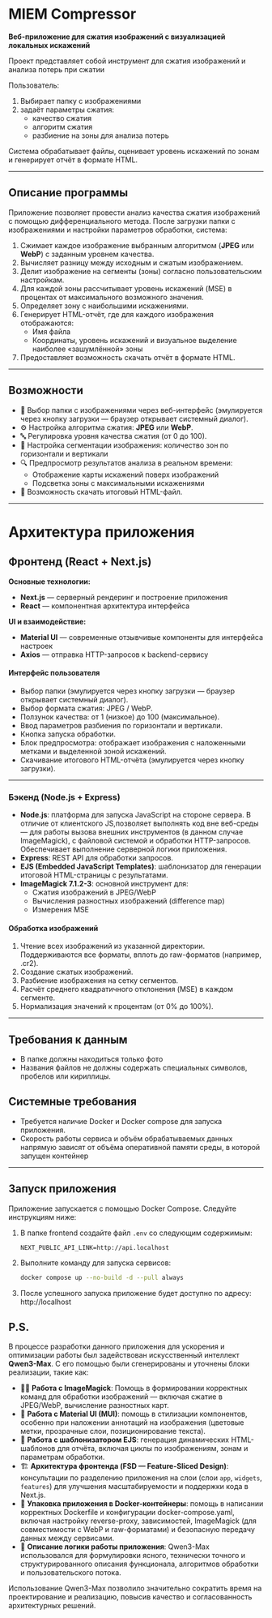 # MIEM Compressor

**Веб-приложение для сжатия изображений с визуализацией локальных искажений**

Проект представляет собой инструмент для сжатия изображений и анализа потерь при сжатии

Пользователь:

1. Выбирает папку с изображениями
2. задаёт параметры сжатия:
    - качество сжатия
    - алгоритм сжатия
    - разбиение на зоны для анализа потерь

Система обрабатывает файлы, оценивает уровень искажений по зонам и генерирует отчёт в формате HTML.

---

## Описание программы

Приложение позволяет провести анализ качества сжатия изображений с помощью дифференциального метода. После загрузки папки с изображениями и настройки параметров обработки, система:

1. Сжимает каждое изображение выбранным алгоритмом (**JPEG** или **WebP**) с заданным уровнем качества.
2. Вычисляет разницу между исходным и сжатым изображением.
3. Делит изображение на сегменты (зоны) согласно пользовательским настройкам.
4. Для каждой зоны рассчитывает уровень искажений (MSE) в процентах от максимального возможного значения.
5. Определяет зону с наибольшими искажениями.
6. Генерирует HTML-отчёт, где для каждого изображения отображаются:
    - Имя файла
    - Координаты, уровень искажений и визуальное выделение наиболее «зашумлённой» зоны
7. Предоставляет возможность скачать отчёт в формате HTML.

---

## Возможности

-   📁 Выбор папки с изображениями через веб-интерфейс (эмулируется через кнопку загрузки — браузер открывает системный диалог).
-   ⚙️ Настройка алгоритма сжатия: **JPEG** или **WebP**.
-   🔤 Регулировка уровня качества сжатия (от 0 до 100).
-   🧩 Настройка сегментации изображения: количество зон по горизонтали и вертикали
-   🔍 Предпросмотр результатов анализа в реальном времени:
    -   Отображение карты искажений поверх изображений
    -   Подсветка зоны с максимальными искажениями
-   💾 Возможность скачать итоговый HTML-файл.

---

# Архитектура приложения

## Фронтенд (React + Next.js)

**Основные технологии:**

-   **Next.js** — серверный рендеринг и построение приложения
-   **React** — компонентная архитектура интерфейса

**UI и взаимодействие:**

-   **Material UI** — современные отзывчивые компоненты для интерфейса настроек
-   **Axios** — отправка HTTP-запросов к backend-сервису

#### Интерфейс пользователя

-   Выбор папки (эмулируется через кнопку загрузки — браузер открывает системный диалог).
-   Выбор формата сжатия: JPEG / WebP.
-   Ползунок качества: от 1 (низкое) до 100 (максимальное).
-   Ввод параметров разбиения по горизонтали и вертикали.
-   Кнопка запуска обработки.
-   Блок предпросмотра: отображает изображения с наложенными метками и выделенной зоной искажений.
-   Скачивание итогового HTML-отчёта (эмулируется через кнопку загрузки).

---

### Бэкенд (Node.js + Express)

-   **Node.js**: платформа для запуска JavaScript на стороне сервера. В отличие от клиентского JS,позволяет выполнять код вне веб-среды — для работы вызова внешних инструментов (в данном случае ImageMagick), с файловой системой и обработки HTTP-запросов. Обеспечивает выполнение серверной логики приложения.
-   **Express**: REST API для обработки запросов.
-   **EJS (Embedded JavaScript Templates)**: шаблонизатор для генерации итоговой HTML-страницы с результатами.
-   **ImageMagick 7.1.2-3**: основной инструмент для:
    -   Сжатия изображений в JPEG/WebP
    -   Вычисления разностных изображений (difference map)
    -   Измерения MSE

#### Обработка изображений

1. Чтение всех изображений из указанной директории. Поддерживаются все форматы, вплоть до raw-форматов (например, .cr2).
2. Создание сжатых изображений.
3. Разбиение изображения на сетку сегментов.
4. Расчёт среднего квадратичного отклонения (MSE) в каждом сегменте.
5. Нормализация значений к процентам (от 0% до 100%).

---

## Требования к данным

-   В папке должны находиться только фото
-   Названия файлов не должны содержать специальных символов, пробелов или кириллицы.

## Системные требования

-   Требуется наличие Docker и Docker compose для запуска приложения.
-   Скорость работы сервиса и объём обрабатываемых данных напрямую зависят от объёма оперативной памяти среды, в которой запущен контейнер

---

## Запуск приложения

Приложение запускается с помощью Docker Compose. Следуйте инструкциям ниже:

1. В папке frontend создайте файл `.env` со следующим содержимым:

    ```env
    NEXT_PUBLIC_API_LINK=http://api.localhost
    ```

2. Выполните команду для запуска сервисов:

    ```bash
    docker compose up --no-build -d --pull always
    ```

3. После успешного запуска приложение будет доступно по адресу: http://localhost

## P.S.

В процессе разработки данного приложения для ускорения и оптимизации работы был задействован искусственный интеллект **Qwen3-Max**. С его помощью были сгенерированы и уточнены блоки реализации, такие как:

-   🧙‍♂️ **Работа с ImageMagick**: Помощь в формировании корректных команд для обработки изображений — включая сжатие в JPEG/WebP, вычисление разностных карт.
-   🎨 **Работа с Material UI (MUI)**: помощь в стилизации компонентов, особенно при наложении аннотаций на изображения (цветовые метки, прозрачные слои, позиционирование текста).
-   🧩 **Работа с шаблонизатором EJS**: генерация динамических HTML-шаблонов для отчёта, включая циклы по изображениям, зонам и параметрам обработки.
-   🏗️ **Архитектура фронтенда (FSD — Feature-Sliced Design)**: консультации по разделению приложения на слои (слои `app`, `widgets`, `features`) для улучшения масштабируемости и поддержки кода в Next.js.
-   🐳 **Упаковка приложения в Docker-контейнеры**: помощь в написании корректных Dockerfile и конфигурации docker-compose.yaml, включая настройку reverse-proxy, зависимостей, ImageMagick (для совместимости с WebP и raw-форматами) и безопасную передачу данных между сервисами.
-   📄 **Описание логики работы приложения**: Qwen3-Max использовался для формулировки ясного, технически точного и структурированного описания функционала, алгоритмов обработки и пользовательского потока.

Использование Qwen3-Max позволило значительно сократить время на проектирование и реализацию, повысив качество и согласованность архитектурных решений.

```

```
